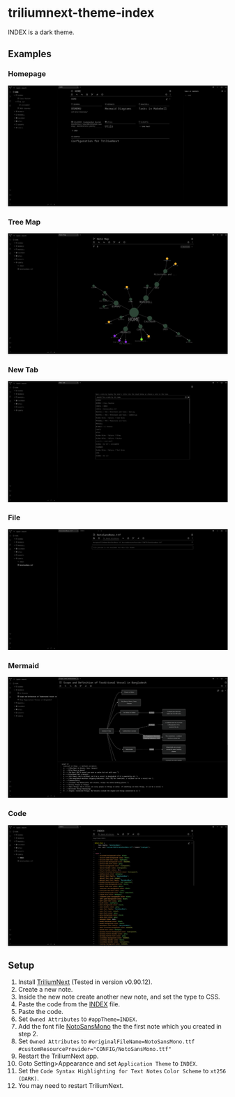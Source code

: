 # triliumnext-theme-index

INDEX is a dark theme.

## Examples

### Homepage

![HOME](./assets/home.png)

### Tree Map

![Tree Map](./assets/tree-map.png)

### New Tab

![New Tab](./assets/new-tab.png)

### File

![File](./assets/file.png)

### Mermaid

![Mermaid](./assets/mermaid.png)

### Code

![Code](./assets/code.png)

## Setup

1. Install [TriliumNext](https://github.com/TriliumNext/Notes) (Tested in version v0.90.12).
2. Create a new note.
3. Inside the new note create another new note, and set the type to CSS.
4. Paste the code from the [INDEX](./INDEX.css) file.
5. Paste the code.
6. Set `Owned Attributes` to `#appTheme=INDEX`.
7. Add the font file [NotoSansMono](./NotoSansMono.ttf) the the first note which you created in step 2.
8. Set `Owned Attributes` to `#originalFileName=NotoSansMono.ttf #customResourceProvider="CONFIG/NotoSansMono.ttf"`
9. Restart the TriliumNext app.
10. Goto Setting>Appearance and set `Application Theme` to `INDEX`.
11. Set the `Code Syntax Highlighting for Text Notes` `Color Scheme` to `xt256 (DARK)`.
12. You may need to restart TriliumNext.
